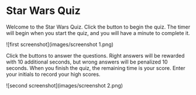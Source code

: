# Star Wars Quiz

Welcome to the Star Wars Quiz. Click the button to begin the quiz. The timer will begin when you start the quiz, and you will have a minute to complete it. 

![first screenshot](images/screenshot 1.png)

Click the buttons to answer the questions. Right answers will be rewarded with 10 additional seconds, but wrong answers will be penalized 10 seconds. When you finish the quiz, the remaining time is your score. Enter your initials to record your high scores.

![second screenshot](images/screenshot 2.png)